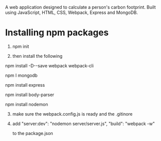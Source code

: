 A web application designed to calculate a person's carbon footprint.  Built using JavaScript, HTML, CSS, Webpack, Express and MongoDB. 



# Installing npm packages

1. npm init

2. then install the following

  npm install -D--save webpack webpack-cli

  npm I mongodb

  npm install express

  npm install body-parser  

  npm install nodemon

3. make sure the webpack.config.js is ready and the .gitinore

4. add  "server:dev": "nodemon server/server.js",
        "build": "webpack -w"

   to the package.json
